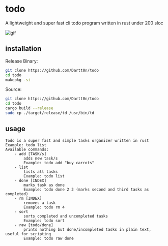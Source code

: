 # todo
A lightweight and super fast cli todo program written in rust under 200 sloc

![gif](todo.gif)
## installation
Release Binary:
```sh
git clone https://github.com/Dartt0n/todo
cd todo
makepkg -si
```
Source:
```sh
git clone https://github.com/Dartt0n/todo
cd todo
cargo build --release
sudo cp ./target/release/td /usr/bin/td
```

## usage
```Usage: todo [COMMAND] [ARGUMENTS]
Todo is a super fast and simple tasks organizer written in rust
Example: todo list
Available commands:
    - add [TASK/s]
        adds new task/s
        Example: todo add "buy carrots"
    - list
        lists all tasks
        Example: todo list
    - done [INDEX]
        marks task as done
        Example: todo done 2 3 (marks second and third tasks as completed)
    - rm [INDEX]
        removes a task
        Example: todo rm 4
    - sort
        sorts completed and uncompleted tasks
        Example: todo sort
    - raw [todo/done]
        prints nothing but done/incompleted tasks in plain text, useful for scripting
        Example: todo raw done
```
